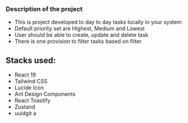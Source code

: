 ### Description of the project
* This is project developed to day to day tasks locally in your system
* Default priority set are Highest, Medium and Lowest
* User should be able to create, update and delete task
* There is one provision to filter tasks based on filter


## Stacks used:
- React 19
- Tailwind CSS
- Lucide Icon
- Ant Design Components
- React Toastify
- Zustand
- uuidgit a